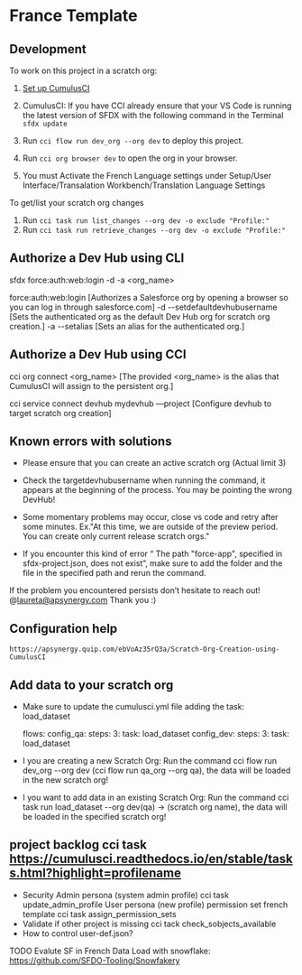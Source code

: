 # France Template 

## Development

To work on this project in a scratch org:
1. [Set up CumulusCI](https://cumulusci.readthedocs.io/en/latest/tutorial.html)

2. CumulusCI: If you have CCI already ensure that your VS Code is running the latest version of SFDX with the following command in the Terminal `sfdx update`
3. Run `cci flow run dev_org --org dev` to deploy this project.
4. Run `cci org browser dev` to open the org in your browser.
5. You must Activate the French Language settings under Setup/User Interface/Transalation Workbench/Translation Language Settings

To get/list your scratch org changes
1. Run `cci task run list_changes --org dev -o exclude "Profile:"`
2. Run `cci task run retrieve_changes --org dev -o exclude "Profile:"`

## Authorize a Dev Hub using CLI
 
sfdx force:auth:web:login -d -a <org_name>

force:auth:web:login	        [Authorizes a Salesforce org by opening a browser so you can log in through salesforce.com]
-d --setdefaultdevhubusername	[Sets the authenticated org as the default Dev Hub org for scratch org creation.]
-a --setalias	                [Sets an alias for the authenticated org.]

## Authorize a Dev Hub using CCI 

cci org connect <org_name>                   [The provided <org_name> is the alias that CumulusCI will assign to the persistent org.]

cci service connect devhub mydevhub —project [Configure devhub to target scratch org creation]

## Known errors with solutions

   - Please ensure that you can create an active scratch org (Actual limit 3)

   - Check the targetdevhubusername when running the command, it appears at the beginning of the process. You may be pointing the wrong DevHub!

   - Some momentary problems may occur, close vs code and retry after some minutes. Ex."At this time, we are outside of the preview period. You can create only current release scratch orgs."

   - If you encounter this kind of error “ The path "force-app", specified in sfdx-project.json, does not exist”, make sure to add the folder and the file in the specified path and rerun the command.

   If the problem you encountered persists don’t hesitate to reach out! @laureta@apsynergy.com Thank you :)
   
## Configuration help 

    https://apsynergy.quip.com/ebVoAz35rQ3a/Scratch-Org-Creation-using-CumulusCI

 ## Add data to your scratch org
  
  - Make sure to update the cumulusci.yml file adding the task: load_dataset

      flows:
         config_qa:
            steps:
                  3:
                     task: load_dataset
         config_dev:
            steps:
                  3:
                     task: load_dataset

   - I you are creating a new Scratch Org: Run the command cci flow run dev_org --org dev (cci flow run qa_org --org qa), the data will be loaded in the new scratch org!
   - I you want to add data in an existing Scratch Org: Run the command cci task run load_dataset --org dev(qa) -> (scratch org name), the data will be loaded in the specified scratch org!   



   ## project backlog  cci task https://cumulusci.readthedocs.io/en/stable/tasks.html?highlight=profilename
   - Security
     Admin persona (system admin profile)
      cci task update_admin_profile
     User persona (new profile)
     permission set french template
      cci task assign_permission_sets 
   - Validate if other project is missing
      cci tack check_sobjects_available
   - How to control user-def.json?


   TODO Evalute SF in French Data Load with snowflake: https://github.com/SFDO-Tooling/Snowfakery   

